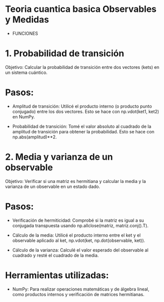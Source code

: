 # Teoria cuantica basica Observables y Medidas

- FUNCIONES 
# 1. Probabilidad de transición
Objetivo: Calcular la probabilidad de transición entre dos vectores (kets) en un sistema cuántico.

# Pasos:

- Amplitud de transición: Utilicé el producto interno (o producto punto conjugado) entre los dos vectores. Esto se hace con np.vdot(ket1, ket2) en NumPy.

- Probabilidad de transición: Tomé el valor absoluto al cuadrado de la amplitud de transición para obtener la probabilidad. Esto se hace con np.abs(amplitud)**2.

  
# 2. Media y varianza de un observable
Objetivo: Verificar si una matriz es hermitiana y calcular la media y la varianza de un observable en un estado dado.

# Pasos:

- Verificación de hermiticidad: Comprobé si la matriz es igual a su conjugada transpuesta usando np.allclose(matriz, matriz.conj().T).
  
- Cálculo de la media: Utilicé el producto interno entre el ket y el observable aplicado al ket, np.vdot(ket, np.dot(observable, ket)).
  
- Cálculo de la varianza: Calculé el valor esperado del observable al cuadrado y resté el cuadrado de la media.



# Herramientas utilizadas:

- NumPy: Para realizar operaciones matemáticas y de álgebra lineal, como productos internos y verificación de matrices hermitianas.

